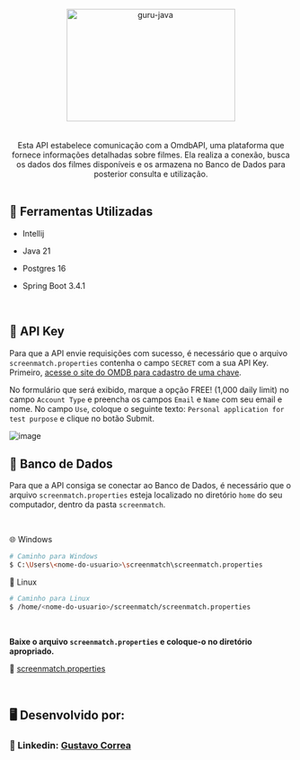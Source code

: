 <div align="center"> <br> 
  <img align="center" alt="guru-java" height="200" width="300" src="https://cdn.jsdelivr.net/gh/devicons/devicon@latest/icons/spring/spring-original.svg" />
</div> <br>  <br> 


<div align="center"> 
 Esta API estabelece comunicação com a OmdbAPI, uma plataforma que fornece informações detalhadas sobre filmes. Ela realiza a conexão, busca os dados dos filmes disponíveis e os 
 armazena no Banco de Dados para posterior consulta e utilização.
</div>


 <br> 


## 🚀 Ferramentas Utilizadas

* Intellij

* Java 21

* Postgres 16

* Spring Boot 3.4.1


<br>


## 🔑 API Key

Para que a API envie requisições com sucesso, é necessário que o arquivo  `screenmatch.properties` contenha o campo `SECRET` com a sua API Key. Primeiro, [acesse o site do OMDB para cadastro de uma chave](https://www.omdbapi.com/apikey.aspx).

No formulário que será exibido, marque a opção FREE! (1,000 daily limit) no campo `Account Type` e preencha os campos `Email` e `Name` com seu email e nome. No campo `Use`, coloque o seguinte texto: `Personal application for test purpose` e clique no botão Submit.

![image](https://github.com/user-attachments/assets/0a6a250a-2582-4f12-9870-e0e0c93d536d)


## 🐘 Banco de Dados

Para que a API consiga se conectar ao Banco de Dados, é necessário que o arquivo `screenmatch.properties` esteja localizado no diretório `home` do seu computador, dentro da pasta `screenmatch`.


 <br>


🌐 Windows
```bash
# Caminho para Windows
$ C:\Users\<nome-do-usuario>\screenmatch\screenmatch.properties
```

🐧 Linux
```bash
# Caminho para Linux
$ /home/<nome-do-usuario>/screenmatch/screenmatch.properties
```


 <br>


**Baixe o arquivo `screenmatch.properties` e coloque-o no diretório apropriado.**

🔹 [screenmatch.properties](dist/screenmatch.properties)


<br>


## 🖥️ Desenvolvido por:

### 📝 Linkedin: [Gustavo Correa](https://www.linkedin.com/in/gustavo-chauar-correa-946168269/)
